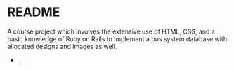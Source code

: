 # README

A course project which involves the extensive use of HTML, CSS, and a basic knowledge of Ruby on Rails to implement a bus system database with allocated designs and images as well.

* ...

